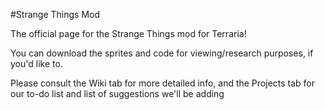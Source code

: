 #Strange Things Mod

The official page for the Strange Things mod for Terraria!

You can download the sprites and code for viewing/research purposes, if you'd like to.

Please consult the Wiki tab for more detailed info, and the Projects tab for our to-do list and list of suggestions we'll be adding
